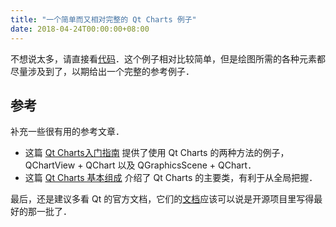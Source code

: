 ```yaml
---
title: "一个简单而又相对完整的 Qt Charts 例子"
date: 2018-04-24T00:00:00+08:00
---
```


不想说太多，请直接看[代码](https://github.com/hubutui/QtCharts-Simple-Example)．这个例子相对比较简单，但是绘图所需的各种元素都尽量涉及到了，以期给出一个完整的参考例子．

## 参考
补充一些很有用的参考文章．

* 这篇 [Qt Charts入门指南](https://blog.csdn.net/liang19890820/article/details/52210175) 提供了使用 Qt Charts 的两种方法的例子，QChartView + QChart 以及 QGraphicsScene + QChart．
* 这篇 [Qt Charts 基本组成](https://blog.csdn.net/liang19890820/article/details/54669879) 介绍了 Qt Charts 的主要类，有利于从全局把握．

最后，还是建议多看 Qt 的官方文档，它们的[文档](http://doc.qt.io)应该可以说是开源项目里写得最好的那一批了．
